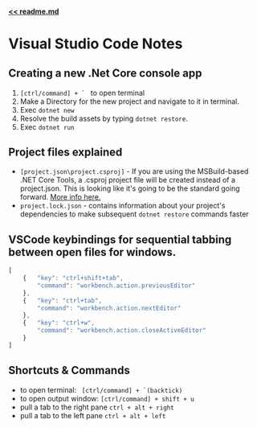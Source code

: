 #### [<< readme.md](../README.md) 
# Visual Studio Code Notes

## Creating a new .Net Core console app

1. ``[ctrl/command] + ` `` to open terminal
2. Make a Directory for the new project and navigate to it in terminal.  
3. Exec `dotnet new`
4. Resolve the build assets by typing `dotnet restore`. 
5. Exec `dotnet run`

## Project files explained
- `[project.json\project.csproj]` - If you are using the MSBuild-based .NET Core Tools, a .csproj project 
file will be created instead of a project.json. This is looking like it's going to be the standard going 
forward. [More info here.](https://blogs.msdn.microsoft.com/dotnet/2016/05/23/changes-to-project-json/)
- `project.lock.json` - contains information about your project's dependencies to make 
subsequent `dotnet restore` commands faster

## VSCode keybindings for sequential tabbing between open files for windows.
```js
[
    {   "key": "ctrl+shift+tab",
        "command": "workbench.action.previousEditor"
    },
    {   "key": "ctrl+tab",
        "command": "workbench.action.nextEditor"
    },
    {   "key": "ctrl+w",
        "command": "workbench.action.closeActiveEditor"
    }
]
```

## Shortcuts & Commands
 
- to open terminal: `` [ctrl/command] + `(backtick)``
- to open output window: ` [ctrl/command] + shift + u ` 
- pull a tab to the right pane `ctrl + alt + right`
- pull a tab to the left pane `ctrl + alt + left`